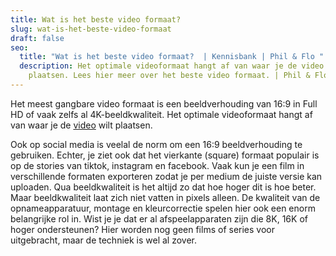 ```yaml
---
title: Wat is het beste video formaat?
slug: wat-is-het-beste-video-formaat
draft: false
seo:
  title: "Wat is het beste video formaat?  | Kennisbank | Phil & Flo "
  description: Het optimale videoformaat hangt af van waar je de video wilt
    plaatsen. Lees hier meer over het beste video formaat. | Phil & Flo
---
```

Het meest gangbare video formaat is een beeldverhouding van 16:9 in Full HD of vaak zelfs al 4K-beeldkwaliteit. Het optimale videoformaat hangt af van waar je de [video](https://www.philenflo.nl/oplossingen/video-laten-maken/) wilt plaatsen.

Ook op social media is veelal de norm om een 16:9 beeldverhouding te gebruiken. Echter, je ziet ook dat het vierkante (square) formaat populair is op de stories van tiktok, instagram en facebook. Vaak kun je een film in verschillende formaten exporteren zodat je per medium de juiste versie kan uploaden. Qua beeldkwaliteit is het altijd zo dat hoe hoger dit is hoe beter. Maar beeldkwaliteit laat zich niet vatten in pixels alleen. De kwaliteit van de opnameapparatuur, montage en kleurcorrectie spelen hier ook een enorm belangrijke rol in. Wist je je dat er al afspeelapparaten zijn die 8K, 16K of hoger ondersteunen? Hier worden nog geen films of series voor uitgebracht, maar de techniek is wel al zover.